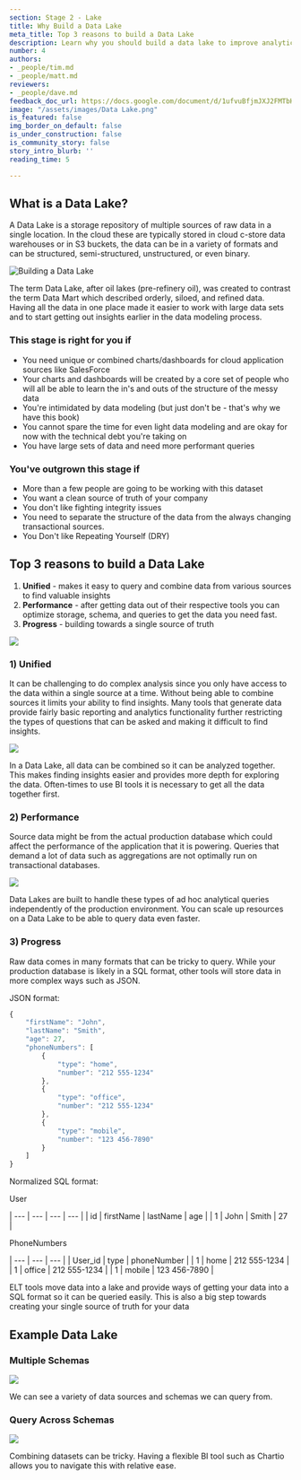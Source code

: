 ```yaml
---
section: Stage 2 - Lake
title: Why Build a Data Lake
meta_title: Top 3 reasons to build a Data Lake
description: Learn why you should build a data lake to improve analytics at your company.
number: 4
authors:
- _people/tim.md
- _people/matt.md
reviewers:
- _people/dave.md
feedback_doc_url: https://docs.google.com/document/d/1ufvuBfjmJXJ2FMTbH-NFF8M6Aa5pI7lhRT948BJD0CA/edit?usp=sharing
image: "/assets/images/Data Lake.png"
is_featured: false
img_border_on_default: false
is_under_construction: false
is_community_story: false
story_intro_blurb: ''
reading_time: 5

---
```

## What is a Data Lake?

A Data Lake is a storage repository of multiple sources of raw data in a single location. In the cloud these are typically stored in cloud c-store data warehouses or in S3 buckets, the data can be in a variety of formats and can be structured, semi-structured, unstructured, or even binary.

![Building a Data Lake](http://img.chartio.com/a52373642904/Image%202019-10-20%20at%205.31.17%20PM.png)

The term Data Lake, after oil lakes (pre-refinery oil), was created to contrast the term Data Mart which described orderly, siloed, and refined data. Having all the data in one place made it easier to work with large data sets and to start getting out insights earlier in the data modeling process.

### This stage is right for you if

 - You need unique or combined charts/dashboards for cloud application sources like SalesForce
 - Your charts and dashboards will be created by a core set of people who will all be able to learn the in's and outs of the structure of the messy data
 - You're intimidated by data modeling (but just don't be - that's why we have this book)
 - You cannot spare the time for even light data modeling and are okay for now with the technical debt you're taking on
 - You have large sets of data and need more performant queries

### You've outgrown this stage if

 - More than a few people are going to be working with this dataset
 - You want a clean source of truth of your company
 - You don't like fighting integrity issues
 - You need to separate the structure of the data from the always changing transactional sources.
 - You Don't like Repeating Yourself (DRY)

## Top 3 reasons to build a Data Lake

1. **Unified** - makes it easy to query and combine data from various sources to find valuable insights
2. **Performance** - after getting data out of their respective tools you can optimize storage, schema, and queries to get the data you need fast.
3. **Progress** - building towards a single source of truth

![](https://lh5.googleusercontent.com/Y9W1AOr29hn9WeBDFHAIPZZBdfZrO7yq6uvdpTE5ReRd4gQo_iPqy1AFqnfEM87Zqog3oZIITC1mQL32KwJYBPAh5TLSCT5XuUWMSoMbaTdGB5fLi9im9E9XldvKjvO2GE9-veSO)

### 1) Unified

It can be challenging to do complex analysis since you only have access to the data within a single source at a time. Without being able to combine sources it limits your ability to find insights. Many tools that generate data provide fairly basic reporting and analytics functionality further restricting the types of questions that can be asked and making it difficult to find insights.

![](https://lh5.googleusercontent.com/IFl5w3cTjoaoo-y-SSjfORC7_eSYarRtf1jVSiMuEDx0WteFndawE4wnaGNSLoM7FIzhm1T-jrOEd40vKxgO_2UhfqwR_ImRj9KYGWEHXvdYanztutwMOCcI4Qv6oPn31QbOiXAv)

In a Data Lake, all data can be combined so it can be analyzed together. This makes finding insights easier and provides more depth for exploring the data. Often-times to use BI tools it is necessary to get all the data together first.

### 2) Performance

Source data might be from the actual production database which could affect the performance of the application that it is powering. Queries that demand a lot of data such as aggregations are not optimally run on transactional databases.

![](https://lh3.googleusercontent.com/VGqHkCo7QOLEwh4OllUsgiS5F9U4vDglYn-uZLM_u0UCGNvWz7U6e55QSZftDW2OxW0L_CwvrNszzDQ6FPgOomoH4wWK57EcA0HNCxThBDceqztEDM4cK-UloxJKqDjVHnBNeeeH)

Data Lakes are built to handle these types of ad hoc analytical queries independently of the production environment. You can scale up resources on a Data Lake to be able to query data even faster.

### 3) Progress

Raw data comes in many formats that can be tricky to query. While your production database is likely in a SQL format, other tools will store data in more complex ways such as JSON.

JSON format:

```javascript
{
	"firstName": "John",
	"lastName": "Smith",
	"age": 27,
	"phoneNumbers": [
		{
			"type": "home",
			"number": "212 555-1234"
		},
		{
			"type": "office",
			"number": "212 555-1234"
		},
		{
			"type": "mobile",
			"number": "123 456-7890"
		}
	]
}
```

Normalized SQL format:

User

| --- | --- | --- | --- |
| id | firstName | lastName | age |
| 1 | John | Smith | 27 |

PhoneNumbers

| --- | --- | --- |
| User_id | type | phoneNumber |
| 1 | home | 212 555-1234 |
| 1 | office | 212 555-1234 |
| 1 | mobile | 123 456-7890 |

ELT tools move data into a lake and provide ways of getting your data into a SQL format so it can be queried easily. This is also a big step towards creating your single source of truth for your data

## Example Data Lake

### Multiple Schemas

![](https://lh3.googleusercontent.com/wNrelG2LDYcr-x4TxXi2ywcE84GgzkTOjLbE8APoOQqOb3jkzBN7RlRdjxvxpzMZtpqs4Hl4rn15b4c9aTwigrmbeJx2umKZFDEgaFY-vhvVFKGQpdBXh0zQ8U17nLTfx1kzEHKP)

We can see a variety of data sources and schemas we can query from.

### Query Across Schemas

![](https://lh6.googleusercontent.com/9y3tOyaQc-dQ27wOgbKJLj8MkXjIUaw8Lqf4-HE_HvxMIhxM0uKWqVmbIlsp-7ZADN0RKwzlsCV5UAOI3xD9vxLSC9ARiS1XBP_a8vcz4k9QV4A6nZ0-VlqaBpCcjLlQarYeTy_6)

Combining datasets can be tricky. Having a flexible BI tool such as Chartio allows you to navigate this with relative ease.
